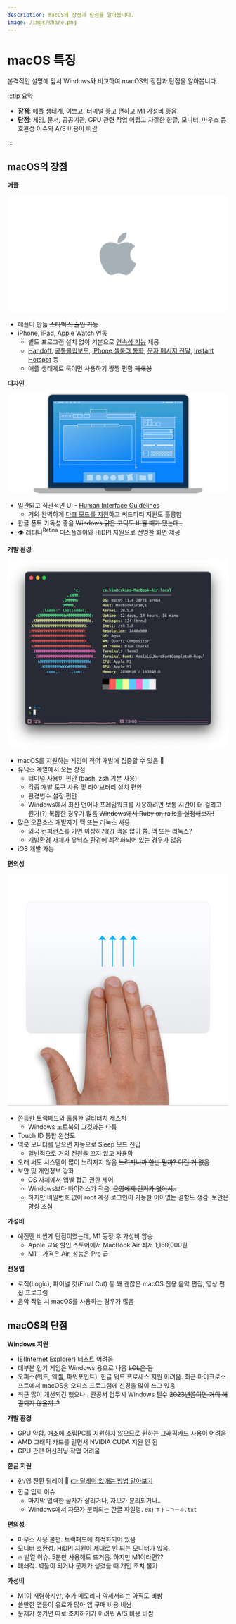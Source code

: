 ```yaml
---
description: macOS의 장점과 단점을 알아봅니다.
image: /imgs/share.png
---
```


# macOS 특징

본격적인 설명에 앞서 Windows와 비교하여 macOS의 장점과 단점을 알아봅니다.

:::tip 요약

- **장점**: 애플 생태계, 이쁘고, 터미널 좋고 편하고 M1 가성비 좋음
- **단점**: 게임, 문서, 공공기관, GPU 관련 작업 어렵고 자잘한 한글, 모니터, 마우스 등 호환성 이슈와 A/S 비용이 비쌈

:::

## macOS의 장점

**애플**

![Apple](./imgs/macos-vs-windows/apple_logo.png)

- 애플이 만듦 ~~스타벅스 출입 가능~~
- iPhone, iPad, Apple Watch 연동
  - 별도 프로그램 설치 없이 기본으로 [연속성 기능](https://support.apple.com/ko-kr/HT204681) 제공
  - [Handoff](https://support.apple.com/ko-kr/HT209455), [공통클립보드](https://support.apple.com/ko-kr/HT209460), [iPhone 셀룰러 통화](https://support.apple.com/ko-kr/HT209456), [문자 메시지 전달](https://support.apple.com/ko-kr/HT208386), [Instant Hotspot](https://support.apple.com/ko-kr/HT209459) 등
  - 애플 생태계로 묵이면 사용하기 짱짱 편함 ~~폐쇄성~~

**디자인**

![macOS HIG](./imgs/macos-vs-windows/macOS_HIG.svg)

- 일관되고 직관적인 UI - [Human Interface Guidelines](https://developer.apple.com/design/human-interface-guidelines/macos/overview/themes/)
  - 거의 완벽하게 [다크 모드를 지원](https://developer.apple.com/design/human-interface-guidelines/macos/visual-design/dark-mode/)하고 써드파티 지원도 훌륭함
- 한글 폰트 가독성 좋음 ~~Windows 맑은 고딕도 바뀔 때가 됐는데..~~
- 👁 레티나<sup>Retina</sup> 디스플레이와 HiDPI 지원으로 선명한 화면 제공

**개발 환경**

<div class="image-600 no-radius">

![neofetch](./imgs/macos-vs-windows/neofetch.png)

</div>

- macOS를 지원하는 게임이 적어 개발에 집중할 수 있음 🤔
- 유닉스 계열에서 오는 장점
  - 터미널 사용이 편안 (bash, zsh 기본 사용)
  - 각종 개발 도구 사용 및 라이브러리 설치 편안
  - 환경변수 설정 편안
  - Windows에서 최신 언어나 프레임워크를 사용하려면 보통 시간이 더 걸리고 뭔가(?) 복잡한 경우가 많음 ~~Windows에서 Ruby on rails를 설정해보자!~~
- 많은 오픈소스 개발자가 맥 또는 리눅스 사용
  - 외국 컨퍼런스를 가면 이상하게(?) 맥을 많이 씀. 맥 또는 리눅스?
  - 개발환경 자체가 유닉스 환경에 최적화되어 있는 경우가 많음
- iOS 개발 가능

**편의성**

<div class="image-300 no-radius">

![TrackPad Gensture](./imgs/macos-vs-windows/trackpad2-mission-control.png)

</div>

- 쫀득한 트랙패드와 훌륭한 멀티터치 제스처
  - Windows 노트북의 그것과는 다름
- Touch ID 통합 완성도
- 맥북 모니터를 닫으면 자동으로 Sleep 모드 진입
  - 일반적으로 거의 전원을 끄지 않고 사용함
- 오래 써도 시스템이 많이 느려지지 않음 ~~느려지니까 한번 밀까? 이런 거 없음~~
- 보안 및 개인정보 강화
  - OS 자체에서 앱별 접근 권한 제어
  - Windows보다 바이러스가 적음. ~~운영체제 인기가 없어서..~~
  - 하지만 비밀번호 없이 root 계정 로그인이 가능한 어이없는 결함도 생김. 보안은 항상 조심

**가성비**

- 예전엔 비싼게 단점이였는데, M1 등장 후 가성비 압승
  - Apple 교육 할인 스토어에서 MacBook Air 최저 1,160,000원
  - M1 - 가격은 Air, 성능은 Pro 급

**전용앱**

- 로직(Logic), 파이널 컷(Final Cut) 등 꽤 괜찮은 macOS 전용 음악 편집, 영상 편집 프로그램
- 음악 작업 시 macOS를 사용하는 경우가 많음

## macOS의 단점

**Windows 지원**

- IE(Internet Explorer) 테스트 어려움
- 대부분 인기 게임은 Windows 용으로 나옴 ~~LOL은 됨~~
- 오피스(워드, 엑셀, 파워포인트), 한글 워드 프로세스 지원 어려움. 최근 마이크로소프트에서 macOS용 오피스 프로그램에 신경을 많이 쓰고 있음
- 최근 많이 개선되긴 했으나.. 관공서 업무시 Windows 필수 ~~2023년쯤이면 거의 해결되지 않을까..?~~

**개발 환경**

- GPU 약함. 애초에 조립PC를 지원하지 않으므로 원하는 그래픽카드 사용이 어려움
- AMD 그래픽 카드를 밀면서 NVIDIA CUDA 지원 안 됨
- GPU 관련 머신러닝 작업 어려움

**한글 지원**

- 한/영 전환 딜레이 🤬 [👉 딜레이 없애는 방법 알아보기](../setup/hangle-input.html#한-영-전환을-빠르게)
- 한글 입력 이슈
  - 마지막 입력한 글자가 잘리거나, 자모가 분리되거나..
  - Windows에서 자모가 분리되는 한글 파일명. ex) `ㅎㅏㄴㄱㅡㄹ.txt`

**편의성**

- 마우스 사용 불편. 트랙패드에 최적화되어 있음
- 모니터 호환성. HiDPI 지원이 제대로 안 되는 모니터가 있음.
- 🔥 발열 이슈. 5분만 사용해도 뜨거움. 하지만 M1이라면??
- 폐쇄적. 벽돌이 되거나 문제가 생겼을 때 개인 조치 불가

**가성비**

- M1이 저렴하지만, 추가 메모리나 악세서리는 아직도 비쌈
- 쓸만한 앱들이 유료가 많아 앱 구매 비용 비쌈
- 문제가 생기면 따로 조치하기가 어려워 A/S 비용 비쌈
